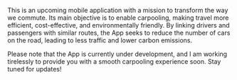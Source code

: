 This is an upcoming mobile application with a mission to transform the way we commute. 
Its main objective is to enable carpooling, making travel more efficient, cost-effective, and environmentally friendly. 
By linking drivers and passengers with similar routes, the App seeks to reduce the number of cars on the road, leading to less traffic and lower carbon emissions.

Please note that the App is currently under development, and I am working tirelessly to provide you with a smooth carpooling experience soon. Stay tuned for updates!
